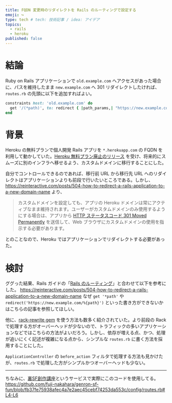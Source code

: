 ```yaml
---
title: FQDN 変更時のリダイレクトを Rails のルーティングで設定する
emoji: ↪️
type: tech # tech: 技術記事 / idea: アイデア
topics:
  - rails
  - heroku
published: false
---
```


# 結論

Ruby on Rails アプリケーションで `old.example.com` へアクセスがあった場合に、パスを維持したまま `new.example.com` へ 301 リダイレクトしたければ、`routes.rb` の先頭に以下を追加すればよい。

```ruby:config/routes.rb
constraints host: 'old.example.com' do
  get '/(*path)', to: redirect { |path_params,| "https://new.example.com/#{path_params[:path]}" }
end
```

# 背景

Heroku の無料プランで個人開発 Rails アプリを `*.herokuapp.com` の FQDN を利用して動かしていた。[Heroku 無料プラン廃止のリリース](https://blog.heroku.com/next-chapter) を受け、将来的にスムーズに別のインフラへ移せるよう、カスタムドメインに移行することにした。

自分でコントロールできるのであれば、移行前 URL から移行先 URL へのリダイレクトはアプリケーションよりも前段で行いたいところである。しかし、https://reinteractive.com/posts/504-how-to-redirect-a-rails-application-to-a-new-domain-name より、

> カスタムドメインを設定しても、アプリの Heroku ドメインは常にアクティブなまま維持されます。ユーザーがカスタムドメインのみ使用するようにする場合は、アプリから [HTTP ステータスコード 301 Moved Permanently](https://datatracker.ietf.org/doc/html/rfc2616#section-10.3.2)​ を送信して、Web ブラウザにカスタムドメインの使用を指示する必要があります。

とのことなので、Heroku ではアプリケーションでリダイレクトする必要があった。

# 検討

ググった結果、Rails ガイドの「[Rails のルーティング](https://railsguides.jp/routing.html)」と合わせて以下を参考にした。
https://reinteractive.com/posts/504-how-to-redirect-a-rails-application-to-a-new-domain-name
なぜ `get '*path'` や `redirect('https://new.example.com/%{path}')` といった書き方ができないかはこちらの記事を参照してほしい。

他に、[rack-rewrite gem](https://github.com/jtrupiano/rack-rewrite) を使う方法も数多く紹介されていた。より前段の Rack で処理する方がオーバーヘッドが少ないので、トラフィックの多いアプリケーションなどではこちらの方法がよいだろう。しかし、依存が増える点、かつ、処理が追いにくく記述が複雑になる点から、シンプルな `routes.rb` に書く方法を採用することにした。

`ApplicationController` の `before_action` フィルタで処理する方法も見かけたが、`routes.rb` で処理した方がシンプルかつオーバーヘッドも少ない。

---

ちなみに、[裏SF創作講座](https://genron.sf-ura.site/)というサービスで実際にこのコードを使用してる。
https://github.com/fuji-nakahara/genron-sf-fun/blob/fb37fe75938afec4a7e2aec45cebf74253da553c/config/routes.rb#L4-L6
